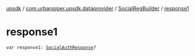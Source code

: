 [upsdk](../../index.md) / [com.urbanpiper.upsdk.dataprovider](../index.md) / [SocialRegBuilder](index.md) / [response1](./response1.md)

# response1

`var response1: `[`SocialAuthResponse`](../../com.urbanpiper.upsdk.model.networkresponse/-social-auth-response/index.md)`?`